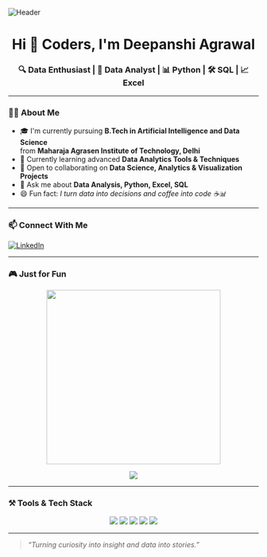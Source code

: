 ![Header](https://www.interactions.com/wp-content/uploads/2018/10/pure_vs_pragmatic_ai_2000x500.jpg)

<h1 align="center">Hi 👋 Coders, I'm Deepanshi Agrawal</h1>
<h3 align="center">🔍 Data Enthusiast | 🧠 Data Analyst | 📊 Python | 🛠 SQL | 📈 Excel</h3>

---

### 👩‍🎓 About Me

- 🎓 I'm currently pursuing **B.Tech in Artificial Intelligence and Data Science**  
  from **Maharaja Agrasen Institute of Technology, Delhi**
- 🌱 Currently learning advanced **Data Analytics Tools & Techniques**
- 🤝 Open to collaborating on **Data Science, Analytics & Visualization Projects**
- 💬 Ask me about **Data Analysis, Python, Excel, SQL**
- 😄 Fun fact: *I turn data into decisions and coffee into code ☕📊*

---

### 📫 Connect With Me

[![LinkedIn](https://img.shields.io/badge/LinkedIn-DeepanshiAgarwal-blue?style=for-the-badge&logo=linkedin)](https://www.linkedin.com/in/deepanshi-agarwal-0688b9222/)

---

### 🎮 Just for Fun

<p align="center">
  <img src="https://media.giphy.com/media/qgQUggAC3Pfv687qPC/giphy.gif" width="350" />
</p>

<p align="center">
  <img src="https://readme-typing-svg.demolab.com?font=Fira+Code&size=22&duration=3000&pause=800&color=F75C7E&center=true&vCenter=true&width=435&lines=Crunching+Data+like+a+Ninja+💻;Making+Numbers+Tell+Stories+📊;Fun+with+Python+%2B+SQL+🧠" />
</p>

---

### ⚒️ Tools & Tech Stack

<p align="center">
  <img src="https://img.shields.io/badge/Python-3776AB?style=for-the-badge&logo=python&logoColor=white"/>
  <img src="https://img.shields.io/badge/SQL-4479A1?style=for-the-badge&logo=mysql&logoColor=white"/>
  <img src="https://img.shields.io/badge/Excel-217346?style=for-the-badge&logo=microsoft-excel&logoColor=white"/>
  <img src="https://img.shields.io/badge/Tableau-E97627?style=for-the-badge&logo=tableau&logoColor=white"/>
  <img src="https://img.shields.io/badge/Jupyter-F37626?style=for-the-badge&logo=jupyter&logoColor=white"/>
</p>

---

> _“Turning curiosity into insight and data into stories.”_
